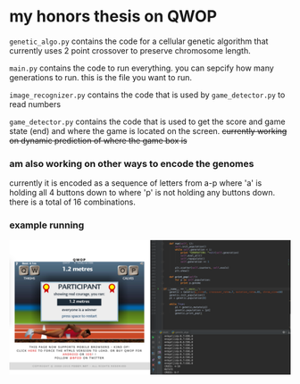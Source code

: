 # my honors thesis on QWOP

`genetic_algo.py` contains the code for a cellular genetic algorithm that currently uses 2 point crossover to preserve chromosome length.

`main.py` contains the code to run everything. you can sepcify how many generations to run. this is the file you want to run.

`image_recognizer.py` contains the code that is used by `game_detector.py` to read numbers

`game_detector.py` contains the code that is used to get the score and game state (end) and where the game is located on the screen. ~~currently working on dynamic prediction of where the game box is~~

### am also working on other ways to encode the genomes

currently it is encoded as a sequence of letters from a-p where 'a' is holding all 4 buttons down to where 'p' is not holding any buttons down. there is a total of 16 combinations.




### example running

![alt text](screen.png "example run") 
